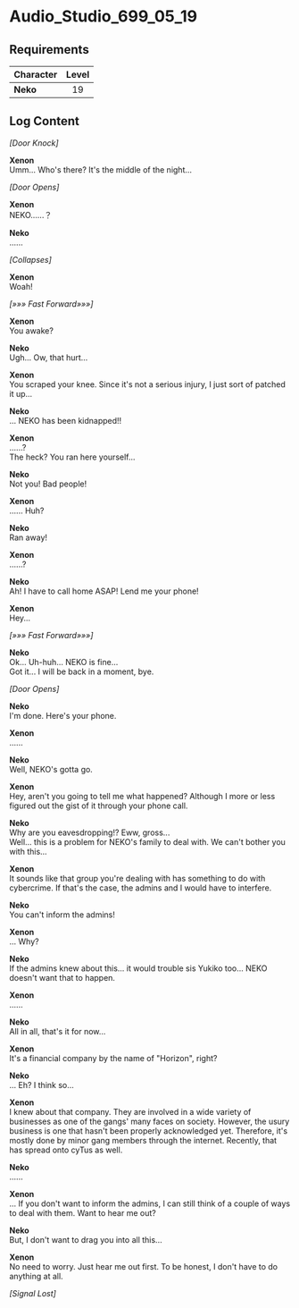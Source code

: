 # Audio_Studio_699_05_19
## Requirements
|Character|Level|
|---------|:---:|
|**Neko** | 19  |

## Log Content
*\[Door Knock\]*

**Xenon**<br>
Umm... Who's there? It's the middle of the night...

*\[Door Opens\]*

**Xenon**<br>
NEKO......？

**Neko**<br>
......

*\[Collapses\]*

**Xenon**<br>
Woah!

*[»»» Fast Forward»»»]*

**Xenon**<br>
You awake?

**Neko**<br>
Ugh... Ow, that hurt...

**Xenon**<br>
You scraped your knee. Since it's not a serious injury, I just sort of patched it up...

**Neko**<br>
... NEKO has been kidnapped!!

**Xenon**<br>
......?<br>
The heck? You ran here yourself...

**Neko**<br>
Not you! Bad people!

**Xenon**<br>
...... Huh?

**Neko**<br>
Ran away!

**Xenon**<br>
......?

**Neko**<br>
Ah! I have to call home ASAP! Lend me your phone!

**Xenon**<br>
Hey...

*[»»» Fast Forward»»»]*

**Neko**<br>
Ok... Uh\-huh... NEKO is fine...<br>
Got it... I will be back in a moment, bye.

*\[Door Opens\]*

**Neko**<br>
I'm done. Here's your phone.

**Xenon**<br>
......

**Neko**<br>
Well, NEKO's gotta go.

**Xenon**<br>
Hey, aren't you going to tell me what happened? Although I more or less figured out the gist of it through your phone call.

**Neko**<br>
Why are you eavesdropping!? Eww, gross...<br>
Well... this is a problem for NEKO's family to deal with. We can't bother you with this...

**Xenon**<br>
It sounds like that group you're dealing with has something to do with cybercrime. If that's the case, the admins and I would have to interfere.

**Neko**<br>
You can't inform the admins!

**Xenon**<br>
... Why?

**Neko**<br>
If the admins knew about this... it would trouble sis Yukiko too... NEKO doesn't want that to happen.

**Xenon**<br>
......

**Neko**<br>
All in all, that's it for now...

**Xenon**<br>
It's a financial company by the name of "Horizon", right?

**Neko**<br>
... Eh? I think so...

**Xenon**<br>
I knew about that company. They are involved in a wide variety of businesses as one of the gangs' many faces on society. However, the usury business is one that hasn't been properly acknowledged yet. Therefore, it's mostly done by minor gang members through the internet. Recently, that has spread onto cyTus as well.

**Neko**<br>
......

**Xenon**<br>
... If you don't want to inform the admins, I can still think of a couple of ways to deal with them. Want to hear me out?

**Neko**<br>
But, I don't want to drag you into all this...

**Xenon**<br>
No need to worry. Just hear me out first. To be honest, I don't have to do anything at all.

*[Signal Lost]*